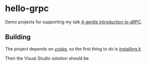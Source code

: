 # hello-grpc

Demo projects for supporting my talk [A gentle introduction to gRPC](https://www.youtube.com/watch?v=uZUJOsR8pYM).

## Building

The project depends on [vcpkg](https://vcpkg.io/), so the first thing to do is [installing it](https://vcpkg.io/en/getting-started.html).

Then the Visual Studio solution should be